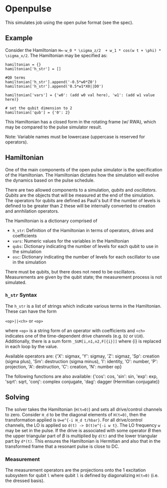 # Openpulse

This simulates job using the open pulse format (see the spec).

## Example
Consider the Hamiltonian `H=-w_0 * \sigma_z/2  + w_1 * cos(w t + \phi) * \sigma_x/2`. The Hamiltonian may be specified as:
```
hamiltonian = {}
hamiltonian['h_str'] = []

#Q0 terms
hamiltonian['h_str'].append('-0.5*w0*Z0')
hamiltonian['h_str'].append('0.5*w1*X0||D0')

hamiltonian['vars'] = {'w0': (add w0 val here), 'w1': (add w1 value here)}

# set the qubit dimension to 2
hamiltonian['qub'] = {'0': 2}
```
This Hamiltonian has a closed form in the rotating frame (w/ RWA), which may be compared to the pulse simulator result.

Note: Variable names must be lowercase (uppercase is reserved for operators).

## Hamiltonian

One of the main components of the open pulse simulator is the specification
of the Hamiltonian. The Hamiltonian dictates how the simulation will evolve
the dynamics based on the pulse schedule.

There are two allowed components to a simulation, *qubits* and *oscillators*.
*Qubits* are the objects that will be measured at the end of the simulation.
The operators for qubits are defined as Pauli's but if the number of levels
is defined to be greater than 2 these will be internally converted to
creation and annhilation operators.

The Hamiltonian is a dictionary comprised of
- `h_str`: Definition of the Hamiltonian in terms of operators, drives and
coefficients
- `vars`: Numeric values for the variables in the Hamiltonian
- `qubs`: Dictionary indicating the number of levels for each qubit to
use in the simulation
- `osc`: Dictionary indicating the number of levels for each oscillator to
use in the simulation

There must be qubits, but there does not need to be oscillators. Measurements
are given by the qubit state; the measurement process is not simulated.

### `h_str` Syntax

The `h_str` is a list of strings which indicate various terms in the
Hamiltonian. These can have the form

`<op>||<ch>` or `<op>`

where `<op>` is a string form of an operator with coefficients and `<ch>`
indicates one of the time-dependent drive channels (e.g. `D2` or `U10`).
Additionally, there is a sum form
`_SUM[i,n1,n2,F[{i}]]` where {i} is replaced in each loop by the value.

Available operators are: 
{'X': sigmax, 'Y': sigmay, 'Z': sigmaz,
 'Sp': creation (sigma plus), 'Sm': destruction (sigma minus), 'I': identity,
 'O': number, 'P': projection, 'A': destruction, 'C': creation, 'N': number op}
 
 The following functions are also available: 
 {'cos': cos, 'sin': sin, 'exp': exp,
  'sqrt': sqrt, 'conj': complex conjugate, 'dag': dagger (Hermitian conjugate)}
 
## Solving

The solver takes the Hamiltonian (`H(t=0)`) and sets all drive/control channels to zero. 
Consider `H_d` to be the diagonal elements of `H(t=0)`, then the transformation applied is
`U=e^{-i H_d t/hbar}`. For all drive/control channels, the LO is applied so
`d(t) -> D(t)e^{-i w t}`. The LO frequency `w` may be set in the pulse. If the drive is associated with some operator *B* then
the upper triangular part of *B* is multiplied by `d(t)` and the lower triangular part
by `d*(t)`. This ensures the Hamiltonian is Hermitian and also that in the transformed
frame that a resonant pulse is close to DC. 

### Measurement

The measurement operators are the projections onto the 1 excitation subsystem for qubit `l`
where qubit `l` is defined by diagonalizing `H(t=0)` (i.e. the dressed basis). 
